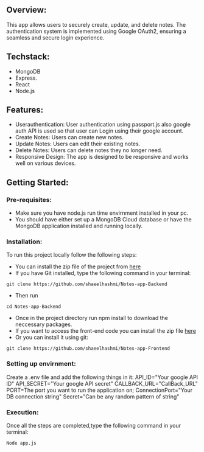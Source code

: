 ## Overview:
This app allows users to securely create, update, and delete notes. The authentication system is implemented using Google OAuth2, ensuring a seamless and secure login experience.
## Techstack:
* MongoDB
* Express.
* React
* Node.js
## Features:
* Userauthentication: User authentication using passport.js also google auth API is used so that user can Login using their google account.
* Create Notes: Users can create new notes.
* Update Notes: Users can edit their existing notes.
* Delete Notes: Users can delete notes they no longer need.
* Responsive Design: The app is designed to be responsive and works well on various devices.
## Getting Started:
### Pre-requisites:
* Make sure you have node.js run time envirnment installed in your pc.
* You should have either set up a MongoDB Cloud database or have the MongoDB application installed and running locally.
### Installation:
To run this project locally follow the following steps:
* You can install the zip file of the project from [here](https://github.com/shaeelhashmi/Notes-app-Backend)
* If you have Git installed, type the following command in your terminal:
```
git clone https://github.com/shaeelhashmi/Notes-app-Backend
```
* Then run 
```
cd Notes-app-Backend
```
* Once in the project directory run npm install to download the neccessary packages.
* If you want to access the front-end code you can install the zip file [here](https://github.com/shaeelhashmi/Notes-app-Frontend)
* Or you can install it using git:
```
git clone https://github.com/shaeelhashmi/Notes-app-Frontend
```
### Setting up envirnment:
Create a .env file and add the following things in it:
API_ID="Your google API ID"
API_SECRET="Your google API secret"
CALLBACK_URL="CallBack_URL"
PORT=The port you want to run the application on;
ConnectionPort="Your DB connection string"
Secret="Can be any random pattern of string"
### Execution:
Once all the steps are completed,type the following command in your terminal:
```
Node app.js
```
